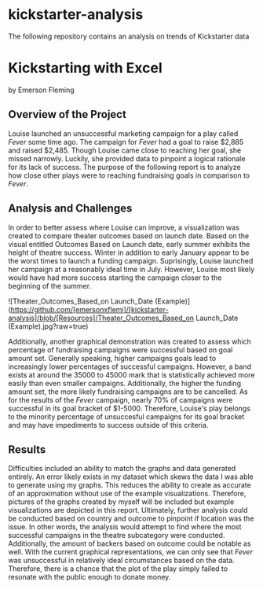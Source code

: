 # kickstarter-analysis
The following repository contains an analysis on trends of Kickstarter data
# Kickstarting with Excel
by Emerson Fleming


## Overview of the Project
Louise launched an unsuccessful marketing campaign for a play called *Fever* some time ago. The campaign for *Fever* had a goal to raise $2,885 and raised $2,485. Though Louise came close to reaching her goal, she missed narrowly. Luckily, she provided data to pinpoint a logical rationale for its lack of success. The purpose of the following report is to analyze how close other plays were to reaching fundraising goals in comparison to *Fever*. 

## Analysis and Challenges
In order to better assess where Louise can improve, a visualization was created to compare theater outcomes based on launch date. Based on the visual entitled Outcomes Based on Launch date, early summer exhibits the height of theatre success. Winter in addition to early January appear to be the worst times to launch a funding campaign. Suprisingly, Louise launched her campaign at a reasonably ideal time in July. However, Louise most likely would have had more success starting the campaign closer to the beginning of the summer.

![Theater_Outcomes_Based_on Launch_Date (Example)](https://github.com/[emersonxflemi]/[kickstarter-analysis]/blob/[Resources]/Theater_Outcomes_Based_on Launch_Date (Example).jpg?raw=true)

Additionally, another graphical demonstration was created to assess which percentage of fundraising campaigns were successful based on goal amount set. Generally speaking, higher campaigns goals lead to increasingly lower percentages of successful campaigns. However, a band exists at around the 35000 to 45000 mark that is statistically achieved more easily than even smaller campaigns. Additionally, the higher the funding amount set, the more likely fundraising campaigns are to be cancelled. As for the results of the *Fever* campaign, nearly 70% of campaigns were successful in its goal bracket of $1-5000. Therefore, Louise's play belongs to the minority percentage of unsuccesful campaigns for its goal bracket and may have impediments to success outside of this criteria.

## Results
Difficulties included an ability to match the graphs and data generated entirely. An error likely exists in my dataset which skews the data I was able to generate using my graphs. This reduces the ability to create as accurate of an approximation without use of the example visualizations. Therefore, pictures of the graphs created by myself will be included but example visualizations are depicted in this report. Ultimately, further analysis could be conducted based on country and outcome to pinpoint if location was the issue. In other words, the analysis would attempt to find where the most successful campaigns in the theatre subcategory were conducted. Additionally, the amount of backers based on outcome could be notable as well. With the current graphical representations, we can only see that *Fever* was unsuccessful in relatively ideal circumstances based on the data. Therefore, there is a chance that the plot of the play simply failed to resonate with the public enough to donate money. 

